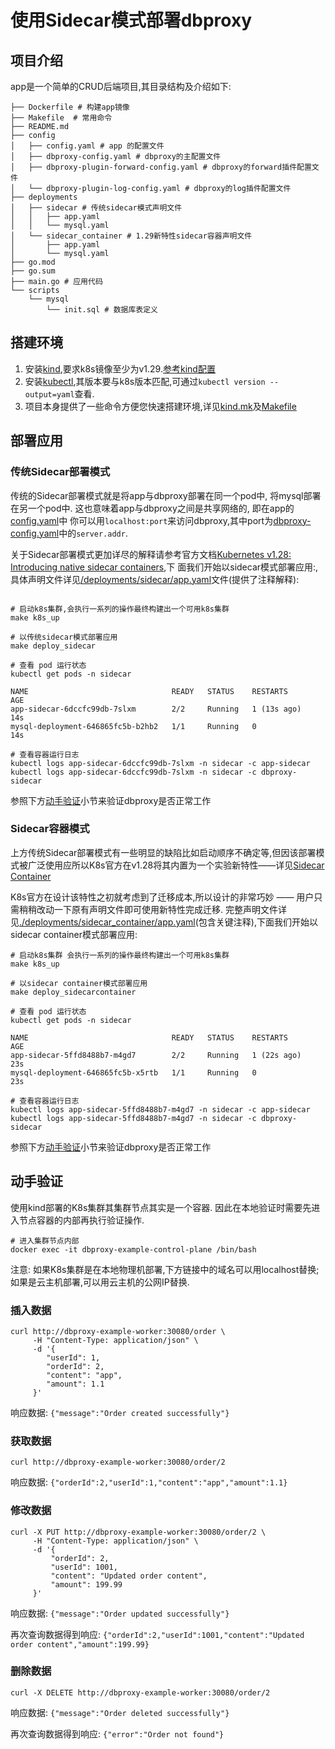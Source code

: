 # 使用Sidecar模式部署dbproxy

## 项目介绍

app是一个简单的CRUD后端项目,其目录结构及介绍如下:

```shell
├── Dockerfile # 构建app镜像
├── Makefile  # 常用命令
├── README.md
├── config
│   ├── config.yaml # app 的配置文件
│   ├── dbproxy-config.yaml # dbproxy的主配置文件
│   ├── dbproxy-plugin-forward-config.yaml # dbproxy的forward插件配置文件
│   └── dbproxy-plugin-log-config.yaml # dbproxy的log插件配置文件
├── deployments
│   ├── sidecar # 传统sidecar模式声明文件
│   │   ├── app.yaml
│   │   └── mysql.yaml
│   └── sidecar_container # 1.29新特性sidecar容器声明文件
│       ├── app.yaml
│       └── mysql.yaml
├── go.mod
├── go.sum
├── main.go # 应用代码
└── scripts
    └── mysql
        └── init.sql # 数据库表定义

```

## 搭建环境

1. 安装[kind](https://kind.sigs.k8s.io/docs/user/quick-start/#installation),要求k8s镜像至少为v1.29.[参考kind配置](../kind-config.yaml)
2. 安装[kubectl](https://kubernetes.io/docs/tasks/tools/#kubectl),其版本要与k8s版本匹配,可通过`kubectl version --output=yaml`查看.
3. 项目本身提供了一些命令方便您快速搭建环境,详见[kind.mk](../kind.mk)及[Makefile](./Makefile)


## 部署应用

### 传统Sidecar部署模式

传统的Sidecar部署模式就是将app与dbproxy部署在同一个pod中, 将mysql部署在另一个pod中. 这也意味着app与dbproxy之间是共享网络的, 即在app的[config.yaml](./config/config.yaml)中
你可以用`localhost:port`来访问dbproxy,其中port为[dbproxy-config.yaml](./config/dbproxy-config.yaml)中的`server.addr`. 

关于Sidecar部署模式更加详尽的解释请参考官方文档[Kubernetes v1.28: Introducing native sidecar containers](https://kubernetes.io/blog/2023/08/25/native-sidecar-containers/),下
面我们开始以sidecar模式部署应用:,具体声明文件详见[/deployments/sidecar/app.yaml](./deployments/sidecar/app.yaml)文件(提供了注释解释):

```shell

# 启动k8s集群,会执行一系列的操作最终构建出一个可用k8s集群
make k8s_up

# 以传统sidecar模式部署应用
make deploy_sidecar

# 查看 pod 运行状态
kubectl get pods -n sidecar

NAME                                READY   STATUS    RESTARTS      AGE
app-sidecar-6dccfc99db-7slxm        2/2     Running   1 (13s ago)   14s
mysql-deployment-646865fc5b-b2hb2   1/1     Running   0             14s

# 查看容器运行日志
kubectl logs app-sidecar-6dccfc99db-7slxm -n sidecar -c app-sidecar
kubectl logs app-sidecar-6dccfc99db-7slxm -n sidecar -c dbproxy-sidecar
```

参照下方[动手验证](#动手验证)小节来验证dbproxy是否正常工作

### Sidecar容器模式

上方传统Sidecar部署模式有一些明显的缺陷比如启动顺序不确定等,但因该部署模式被广泛使用应所以K8s官方在v1.28将其内置为一个实验新特性——详见[Sidecar Container](https://kubernetes.io/docs/concepts/workloads/pods/sidecar-containers/)

K8s官方在设计该特性之初就考虑到了迁移成本,所以设计的非常巧妙 —— 用户只需稍稍改动一下原有声明文件即可使用新特性完成迁移. 
完整声明文件详见[./deployments/sidecar_container/app.yaml](./deployments/sidecar_container/app.yaml)(包含关键注释),下面我们开始以sidecar container模式部署应用:

```shell
# 启动k8s集群 会执行一系列的操作最终构建出一个可用k8s集群
make k8s_up

# 以sidecar container模式部署应用
make deploy_sidecarcontainer

# 查看 pod 运行状态
kubectl get pods -n sidecar

NAME                                READY   STATUS    RESTARTS      AGE
app-sidecar-5ffd8488b7-m4gd7        2/2     Running   1 (22s ago)   23s
mysql-deployment-646865fc5b-x5rtb   1/1     Running   0             23s

# 查看容器运行日志
kubectl logs app-sidecar-5ffd8488b7-m4gd7 -n sidecar -c app-sidecar
kubectl logs app-sidecar-5ffd8488b7-m4gd7 -n sidecar -c dbproxy-sidecar

```

参照下方[动手验证](#动手验证)小节来验证dbproxy是否正常工作

## 动手验证

使用kind部署的K8s集群其集群节点其实是一个容器. 因此在本地验证时需要先进入节点容器的内部再执行验证操作.

```shell
# 进入集群节点内部
docker exec -it dbproxy-example-control-plane /bin/bash
```

注意: 如果K8s集群是在本地物理机部署,下方链接中的域名可以用localhost替换;如果是云主机部署,可以用云主机的公网IP替换.

### 插入数据

```shell
curl http://dbproxy-example-worker:30080/order \
     -H "Content-Type: application/json" \
     -d '{
        "userId": 1,
        "orderId": 2,
        "content": "app",
        "amount": 1.1
     }'
```
响应数据: `{"message":"Order created successfully"}`

### 获取数据

```shell
curl http://dbproxy-example-worker:30080/order/2 
```
响应数据: `{"orderId":2,"userId":1,"content":"app","amount":1.1}`

### 修改数据

```shell
curl -X PUT http://dbproxy-example-worker:30080/order/2 \
     -H "Content-Type: application/json" \
     -d '{
         "orderId": 2,
         "userId": 1001,
         "content": "Updated order content",
         "amount": 199.99
     }'
```
响应数据: `{"message":"Order updated successfully"}`

再次查询数据得到响应: `{"orderId":2,"userId":1001,"content":"Updated order content","amount":199.99}`

### 删除数据

```shell
curl -X DELETE http://dbproxy-example-worker:30080/order/2
```

响应数据: `{"message":"Order deleted successfully"}`

再次查询数据得到响应: `{"error":"Order not found"}`